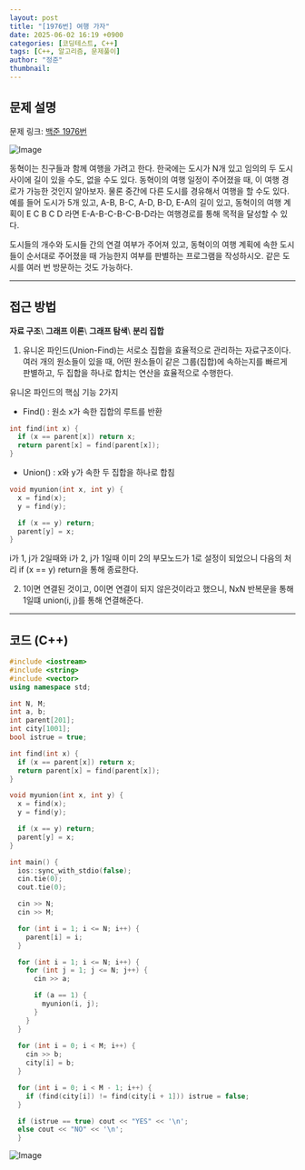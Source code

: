 ```yaml
---
layout: post
title: "[1976번] 여행 가자"
date: 2025-06-02 16:19 +0900
categories: [코딩테스트, C++]
tags: [C++, 알고리즘, 문제풀이]
author: "정준"
thumbnail: 
---
```


## 문제 설명

문제 링크: [백준 1976번](https://www.acmicpc.net/problem/1976)

![Image](https://github.com/user-attachments/assets/d1369535-3955-43f5-8e15-760c64d7ebc4)

동혁이는 친구들과 함께 여행을 가려고 한다. 한국에는 도시가 N개 있고 임의의 두 도시 사이에 길이 있을 수도, 없을 수도 있다. 동혁이의 여행 일정이 주어졌을 때, 이 여행 경로가 가능한 것인지 알아보자. 물론 중간에 다른 도시를 경유해서 여행을 할 수도 있다. 예를 들어 도시가 5개 있고, A-B, B-C, A-D, B-D, E-A의 길이 있고, 동혁이의 여행 계획이 E C B C D 라면 E-A-B-C-B-C-B-D라는 여행경로를 통해 목적을 달성할 수 있다.

도시들의 개수와 도시들 간의 연결 여부가 주어져 있고, 동혁이의 여행 계획에 속한 도시들이 순서대로 주어졌을 때 가능한지 여부를 판별하는 프로그램을 작성하시오. 같은 도시를 여러 번 방문하는 것도 가능하다.

---

## 접근 방법

**자료 구조**\\
**그래프 이론**\\
**그래프 탐색**\\
**분리 집합**

1. 유니온 파인드(Union-Find)는 서로소 집합을 효율적으로 관리하는 자료구조이다.
여러 개의 원소들이 있을 때, 어떤 원소들이 같은 그룹(집합)에 속하는지를 빠르게 판별하고, 두 집합을 하나로 합치는 연산을 효율적으로 수행한다.

유니온 파인드의 핵심 기능 2가지

- Find() : 원소 x가 속한 집합의 루트를 반환
```cpp
int find(int x) {
  if (x == parent[x]) return x;
  return parent[x] = find(parent[x]);
}
```

- Union() : x와 y가 속한 두 집합을 하나로 합침
```cpp
void myunion(int x, int y) {
  x = find(x);
  y = find(y);

  if (x == y) return;
  parent[y] = x;
}
```

i가 1, j가 2일때와 i가 2, j가 1일때 이미 2의 부모노드가 1로 설정이 되었으니 다음의 처리 if (x == y) return을 통해 종료한다.

2. 1이면 연결된 것이고, 0이면 연결이 되지 않은것이라고 했으니, NxN 반복문을 통해 1일떄 union(i, j)를 통해 연결해준다.

---

## 코드 (C++)

```cpp
#include <iostream>
#include <string>
#include <vector>
using namespace std;

int N, M;
int a, b;
int parent[201];
int city[1001];
bool istrue = true;

int find(int x) {
  if (x == parent[x]) return x;
  return parent[x] = find(parent[x]);
}

void myunion(int x, int y) {
  x = find(x);
  y = find(y);

  if (x == y) return;
  parent[y] = x;
}

int main() {
  ios::sync_with_stdio(false);
  cin.tie(0);
  cout.tie(0);

  cin >> N;
  cin >> M;

  for (int i = 1; i <= N; i++) {
    parent[i] = i;
  }

  for (int i = 1; i <= N; i++) {
    for (int j = 1; j <= N; j++) {
      cin >> a;

      if (a == 1) {
        myunion(i, j);
      }
    }
  }
  
  for (int i = 0; i < M; i++) {
    cin >> b;
    city[i] = b;
  }

  for (int i = 0; i < M - 1; i++) {
    if (find(city[i]) != find(city[i + 1])) istrue = false;
  }

  if (istrue == true) cout << "YES" << '\n';
  else cout << "NO" << '\n';  
  }
```

![Image](https://github.com/user-attachments/assets/083ac504-7a8f-48c0-ac58-6d30b216bc25)
